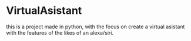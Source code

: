 # VirtualAsistant
this is a project made in python, with the focus on create a virtual asistant with the features of the likes of an alexa/siri.
